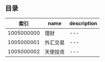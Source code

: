 ## 目录

| 索引 | name | description |
| ---- | ---- | ----------- |
| 1005000000 | 理财 | ---|
| 1005000001 | 外汇交易 | ---|
| 1005000002 | 天使投资 | ---|
